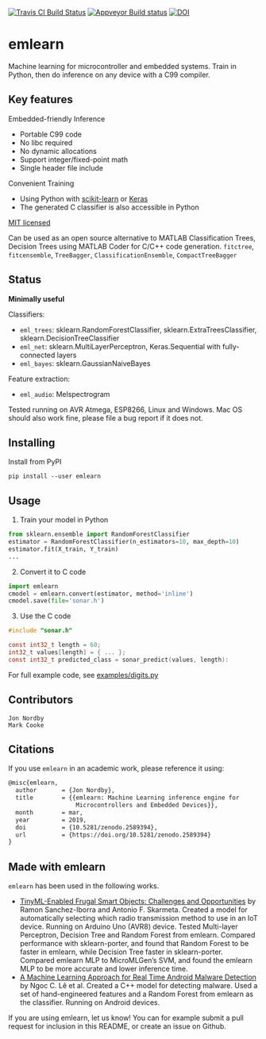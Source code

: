 [![Travis CI Build Status](https://travis-ci.org/emlearn/emlearn.svg?branch=master)](https://travis-ci.org/emlearn/emlearn)
[![Appveyor Build status](https://ci.appveyor.com/api/projects/status/myb325oc06w89flc?svg=true)](https://ci.appveyor.com/project/emlearn/emlearn)
[![DOI](https://zenodo.org/badge/125562741.svg)](https://zenodo.org/badge/latestdoi/125562741)

# emlearn

Machine learning for microcontroller and embedded systems.
Train in Python, then do inference on any device with a C99 compiler.

## Key features

Embedded-friendly Inference

* Portable C99 code
* No libc required
* No dynamic allocations
* Support integer/fixed-point math
* Single header file include

Convenient Training

* Using Python with [scikit-learn](http://scikit-learn.org) or [Keras](https://keras.io/)
* The generated C classifier is also accessible in Python

[MIT licensed](https://github.com/emlearn/emlearn/blob/master/LICENSE.md)

Can be used as an open source alternative to MATLAB Classification Trees,
Decision Trees using MATLAB Coder for C/C++ code generation.
`fitctree`, `fitcensemble`, `TreeBagger`, `ClassificationEnsemble`, `CompactTreeBagger`

## Status
**Minimally useful**

Classifiers:

* `eml_trees`: sklearn.RandomForestClassifier, sklearn.ExtraTreesClassifier, sklearn.DecisionTreeClassifier
* `eml_net`: sklearn.MultiLayerPerceptron, Keras.Sequential with fully-connected layers
* `eml_bayes`: sklearn.GaussianNaiveBayes

Feature extraction:

* `eml_audio`: Melspectrogram

Tested running on AVR Atmega, ESP8266, Linux and Windows.
Mac OS should also work fine, please file a bug report if it does not.

## Installing

Install from PyPI

    pip install --user emlearn

## Usage

1. Train your model in Python

```python
from sklearn.ensemble import RandomForestClassifier
estimator = RandomForestClassifier(n_estimators=10, max_depth=10)
estimator.fit(X_train, Y_train)
...
```

2. Convert it to C code
```python
import emlearn
cmodel = emlearn.convert(estimator, method='inline')
cmodel.save(file='sonar.h')
```

3. Use the C code

```c
#include "sonar.h"

const int32_t length = 60;
int32_t values[length] = { ... };
const int32_t predicted_class = sonar_predict(values, length):
```


For full example code, see [examples/digits.py](https://github.com/emlearn/emlearn/blob/master/examples/digits.py)

## Contributors

```
Jon Nordby
Mark Cooke
```

## Citations

If you use `emlearn` in an academic work, please reference it using:

```tex
@misc{emlearn,
  author       = {Jon Nordby},
  title        = {{emlearn: Machine Learning inference engine for 
                   Microcontrollers and Embedded Devices}},
  month        = mar,
  year         = 2019,
  doi          = {10.5281/zenodo.2589394},
  url          = {https://doi.org/10.5281/zenodo.2589394}
}
```

## Made with emlearn

`emlearn` has been used in the following works.

- [TinyML-Enabled Frugal Smart Objects: Challenges and Opportunities](https://ieeexplore.ieee.org/abstract/document/9166461) by Ramon Sanchez-Iborra and Antonio F. Skarmeta.
Created a model for automatically selecting which radio transmission method to use in an IoT device.
Running on Arduino Uno (AVR8) device.
Tested Multi-layer Perceptron, Decision Tree and Random Forest from emlearn.
Compared performance with sklearn-porter, and found that Random Forest to be faster in emlearn,
while Decision Tree faster in sklearn-porter.
Compared emlearn MLP to MicroMLGen’s SVM, and found the emlearn MLP to be more accurate and lower inference time.
- [A Machine Learning Approach for Real Time Android Malware Detection](https://ieeexplore.ieee.org/abstract/document/9140771) by Ngoc C. Lê et al.
Created a C++ model for detecting malware.
Used a set of hand-engineered features and a Random Forest from emlearn as the classifier.
Running on Android devices.


If you are using emlearn, let us know!
You can for example submit a pull request for inclusion in this README,
or create an issue on Github.


